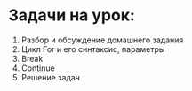# Задачи на урок:
1. Разбор и обсуждение домашнего задания
2. Цикл For и его синтаксис, параметры
3. Break
4. Continue
5. Решение задач



